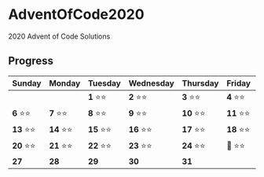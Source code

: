 # AdventOfCode2020
2020 Advent of Code Solutions

## Progress

Sunday | Monday | Tuesday | Wednesday | Thursday | Friday | Saturday
------- | -------| ------- | ------- | -------| -------| -------
   |   |   | **1** :star::star: | **2** :star::star: | **3** :star::star: | **4** :star::star: |   **5** :star::star:
 **6** :star::star: | **7**  :star::star:  | **8**  :star::star:  | **9** :star::star: | **10** :star::star: | **11**  :star::star:  | **12** :star::star:
 **13** :star::star: | **14** :star::star: | **15** :star::star:  | **16** :star::star: | **17** :star::star: | **18** :star::star: | **19** :star::star:
 **20** :star::star: | **21** :star::star: | **22** :star::star: | **23** :star::star: | **24** :star::star: | :christmas_tree: :star::star: | **26**  
 **27** | **28** | **29** | **30** | **31** |  | 
